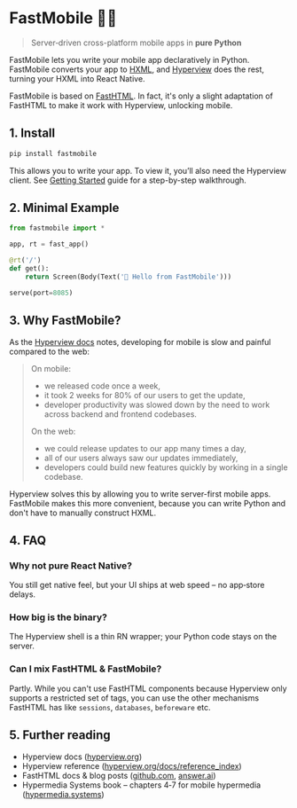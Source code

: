# FastMobile 🐍📱

> Server‑driven cross-platform mobile apps in **pure Python**

FastMobile lets you write your mobile app declaratively in Python. FastMobile converts your app to [HXML](https://hyperview.org/docs/guide_html), and [Hyperview](https://hyperview.org/) does the rest, turning your HXML into React Native.

FastMobile is based on [FastHTML](https://github.com/AnswerDotAI/fasthtml). In fact, it's only a slight adaptation of FastHTML to make it work with Hyperview, unlocking mobile.

## 1. Install
```bash
pip install fastmobile
```

This allows you to write your app. To view it, you’ll also need the Hyperview client. See [Getting Started](GettingStarted.md) guide for a step-by-step walkthrough.

## 2. Minimal Example
```python
from fastmobile import *

app, rt = fast_app()

@rt('/')
def get():
    return Screen(Body(Text('👋 Hello from FastMobile')))

serve(port=8085)
```

## 3. Why FastMobile?

As the [Hyperview docs](https://hyperview.org/docs/guide_introduction) notes, developing for mobile is slow and painful compared to the web:

> On mobile:
>- we released code once a week,
>- it took 2 weeks for 80% of our users to get the update,
>- developer productivity was slowed down by the need to work across backend and frontend codebases.
>
>On the web:
>- we could release updates to our app many times a day,
>- all of our users always saw our updates immediately,
>- developers could build new features quickly by working in a single codebase.

Hyperview solves this by allowing you to write server-first mobile apps. FastMobile makes this more convenient, because you can write Python and don't have to manually construct HXML.

## 4. FAQ

### Why not pure React Native?
You still get native feel, but your UI ships at web speed – no app‑store delays.

### How big is the binary?
The Hyperview shell is a thin RN wrapper; your Python code stays on the server.

### Can I mix FastHTML & FastMobile?
Partly. While you can't use FastHTML components because Hyperview only supports a restricted set of tags, you can use the other mechanisms FastHTML has like `sessions`, `databases`, `beforeware` etc.

## 5. Further reading
- Hyperview docs ([hyperview.org](https://hyperview.org/))
- Hyperview reference ([hyperview.org/docs/reference_index](https://hyperview.org/docs/reference_index))
- FastHTML docs & blog posts ([github.com](https://github.com/AnswerDotAI/fasthtml), [answer.ai](https://www.answer.ai/posts/2024-08-03-fasthtml.html))
- Hypermedia Systems book – chapters 4‑7 for mobile hypermedia ([hypermedia.systems](https://hypermedia.systems/hyperview-a-mobile-hypermedia/))
